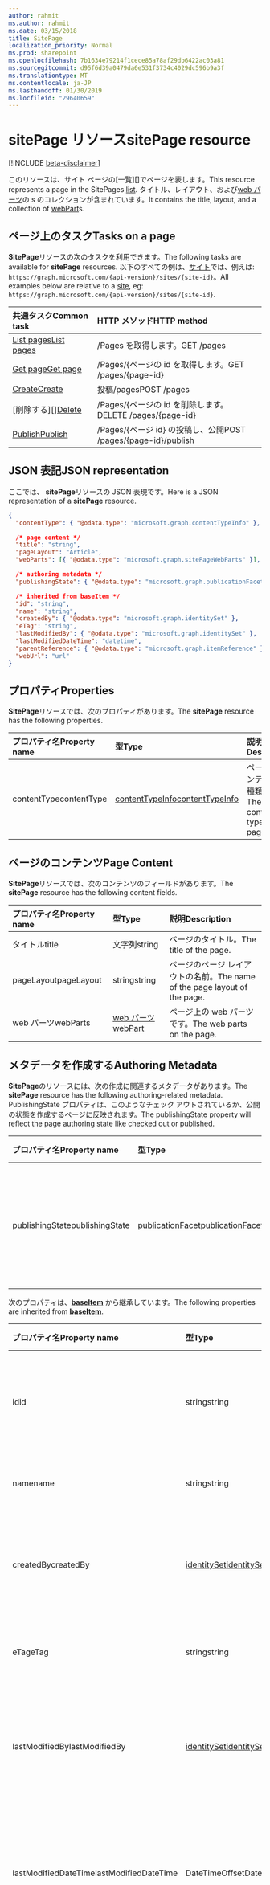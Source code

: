 ```yaml
---
author: rahmit
ms.author: rahmit
ms.date: 03/15/2018
title: SitePage
localization_priority: Normal
ms.prod: sharepoint
ms.openlocfilehash: 7b1634e79214f1cece85a78af29db6422ac03a81
ms.sourcegitcommit: d95f6d39a0479da6e531f3734c4029dc596b9a3f
ms.translationtype: MT
ms.contentlocale: ja-JP
ms.lasthandoff: 01/30/2019
ms.locfileid: "29640659"
---
```

# <a name="sitepage-resource"></a><span data-ttu-id="fdcc1-102">sitePage リソース</span><span class="sxs-lookup"><span data-stu-id="fdcc1-102">sitePage resource</span></span>

[!INCLUDE [beta-disclaimer](../../includes/beta-disclaimer.md)]

<span data-ttu-id="fdcc1-103">このリソースは、サイト ページの[一覧][]でページを表します。</span><span class="sxs-lookup"><span data-stu-id="fdcc1-103">This resource represents a page in the SitePages [list][].</span></span>
<span data-ttu-id="fdcc1-104">タイトル、レイアウト、および[web パーツ][]の s のコレクションが含まれています。</span><span class="sxs-lookup"><span data-stu-id="fdcc1-104">It contains the title, layout, and a collection of [webPart][]s.</span></span>

## <a name="tasks-on-a-page"></a><span data-ttu-id="fdcc1-105">ページ上のタスク</span><span class="sxs-lookup"><span data-stu-id="fdcc1-105">Tasks on a page</span></span>

<span data-ttu-id="fdcc1-106">**SitePage**リソースの次のタスクを利用できます。</span><span class="sxs-lookup"><span data-stu-id="fdcc1-106">The following tasks are available for **sitePage** resources.</span></span>
<span data-ttu-id="fdcc1-107">以下のすべての例は、[サイト][]では、例えば: `https://graph.microsoft.com/{api-version}/sites/{site-id}`。</span><span class="sxs-lookup"><span data-stu-id="fdcc1-107">All examples below are relative to a [site][], eg: `https://graph.microsoft.com/{api-version}/sites/{site-id}`.</span></span>

| <span data-ttu-id="fdcc1-108">共通タスク</span><span class="sxs-lookup"><span data-stu-id="fdcc1-108">Common task</span></span>                     | <span data-ttu-id="fdcc1-109">HTTP メソッド</span><span class="sxs-lookup"><span data-stu-id="fdcc1-109">HTTP method</span></span>
|:--------------------------------|:------------------------------
| <span data-ttu-id="fdcc1-110">[List pages][]</span><span class="sxs-lookup"><span data-stu-id="fdcc1-110">[List pages][]</span></span>                  | <span data-ttu-id="fdcc1-111">/Pages を取得します。</span><span class="sxs-lookup"><span data-stu-id="fdcc1-111">GET /pages</span></span>
| <span data-ttu-id="fdcc1-112">[Get page][]</span><span class="sxs-lookup"><span data-stu-id="fdcc1-112">[Get page][]</span></span>                    | <span data-ttu-id="fdcc1-113">/Pages/{ページの id を取得します。</span><span class="sxs-lookup"><span data-stu-id="fdcc1-113">GET /pages/{page-id}</span></span>
| <span data-ttu-id="fdcc1-114">[Create][]</span><span class="sxs-lookup"><span data-stu-id="fdcc1-114">[Create][]</span></span>                      | <span data-ttu-id="fdcc1-115">投稿/pages</span><span class="sxs-lookup"><span data-stu-id="fdcc1-115">POST /pages</span></span>
| <span data-ttu-id="fdcc1-116">[削除する][]</span><span class="sxs-lookup"><span data-stu-id="fdcc1-116">[Delete][]</span></span>                      | <span data-ttu-id="fdcc1-117">/Pages/{ページの id を削除します。</span><span class="sxs-lookup"><span data-stu-id="fdcc1-117">DELETE /pages/{page-id}</span></span>
| <span data-ttu-id="fdcc1-118">[Publish][]</span><span class="sxs-lookup"><span data-stu-id="fdcc1-118">[Publish][]</span></span>                     | <span data-ttu-id="fdcc1-119">/Pages/{ページ id} の投稿し、公開</span><span class="sxs-lookup"><span data-stu-id="fdcc1-119">POST /pages/{page-id}/publish</span></span>

[List pages]: ../api/sitepage-list.md
[Get page]: ../api/sitepage-get.md
[Create]: ../api/sitepage-create.md
[Delete]: ../api/sitepage-delete.md
[Publish]: ../api/sitepage-publish.md

## <a name="json-representation"></a><span data-ttu-id="fdcc1-125">JSON 表記</span><span class="sxs-lookup"><span data-stu-id="fdcc1-125">JSON representation</span></span>

<span data-ttu-id="fdcc1-126">ここでは、 **sitePage**リソースの JSON 表現です。</span><span class="sxs-lookup"><span data-stu-id="fdcc1-126">Here is a JSON representation of a **sitePage** resource.</span></span>

<!--{
  "blockType": "resource",
  "keyProperty": "id",
  "baseType": "microsoft.graph.baseItem",
  "@odata.type": "microsoft.graph.sitePage"
}-->

```json
{
  "contentType": { "@odata.type": "microsoft.graph.contentTypeInfo" },

  /* page content */
  "title": "string",
  "pageLayout": "Article",
  "webParts": [{ "@odata.type": "microsoft.graph.sitePageWebParts" }],

  /* authoring metadata */
  "publishingState": { "@odata.type": "microsoft.graph.publicationFacet" },

  /* inherited from baseItem */
  "id": "string",
  "name": "string",
  "createdBy": { "@odata.type": "microsoft.graph.identitySet" },
  "eTag": "string",
  "lastModifiedBy": { "@odata.type": "microsoft.graph.identitySet" },
  "lastModifiedDateTime": "datetime",
  "parentReference": { "@odata.type": "microsoft.graph.itemReference" },
  "webUrl": "url"
}
```

## <a name="properties"></a><span data-ttu-id="fdcc1-127">プロパティ</span><span class="sxs-lookup"><span data-stu-id="fdcc1-127">Properties</span></span>

<span data-ttu-id="fdcc1-128">**SitePage**リソースでは、次のプロパティがあります。</span><span class="sxs-lookup"><span data-stu-id="fdcc1-128">The **sitePage** resource has the following properties.</span></span>

| <span data-ttu-id="fdcc1-129">プロパティ名</span><span class="sxs-lookup"><span data-stu-id="fdcc1-129">Property name</span></span>    | <span data-ttu-id="fdcc1-130">型</span><span class="sxs-lookup"><span data-stu-id="fdcc1-130">Type</span></span>                         | <span data-ttu-id="fdcc1-131">説明</span><span class="sxs-lookup"><span data-stu-id="fdcc1-131">Description</span></span>
|:-----------------|:-----------------------------|:---------------------------
| <span data-ttu-id="fdcc1-132">contentType</span><span class="sxs-lookup"><span data-stu-id="fdcc1-132">contentType</span></span>      | <span data-ttu-id="fdcc1-133">[contentTypeInfo][]</span><span class="sxs-lookup"><span data-stu-id="fdcc1-133">[contentTypeInfo][]</span></span>          | <span data-ttu-id="fdcc1-134">ページのコンテンツの種類です。</span><span class="sxs-lookup"><span data-stu-id="fdcc1-134">The content type of the page.</span></span>

## <a name="page-content"></a><span data-ttu-id="fdcc1-135">ページのコンテンツ</span><span class="sxs-lookup"><span data-stu-id="fdcc1-135">Page Content</span></span>

<span data-ttu-id="fdcc1-136">**SitePage**リソースでは、次のコンテンツのフィールドがあります。</span><span class="sxs-lookup"><span data-stu-id="fdcc1-136">The **sitePage** resource has the following content fields.</span></span>

| <span data-ttu-id="fdcc1-137">プロパティ名</span><span class="sxs-lookup"><span data-stu-id="fdcc1-137">Property name</span></span>      | <span data-ttu-id="fdcc1-138">型</span><span class="sxs-lookup"><span data-stu-id="fdcc1-138">Type</span></span>                       | <span data-ttu-id="fdcc1-139">説明</span><span class="sxs-lookup"><span data-stu-id="fdcc1-139">Description</span></span>
|:-------------------|:---------------------------|:---------------------------
| <span data-ttu-id="fdcc1-140">タイトル</span><span class="sxs-lookup"><span data-stu-id="fdcc1-140">title</span></span>              | <span data-ttu-id="fdcc1-141">文字列</span><span class="sxs-lookup"><span data-stu-id="fdcc1-141">string</span></span>                     | <span data-ttu-id="fdcc1-142">ページのタイトル。</span><span class="sxs-lookup"><span data-stu-id="fdcc1-142">The title of the page.</span></span>
| <span data-ttu-id="fdcc1-143">pageLayout</span><span class="sxs-lookup"><span data-stu-id="fdcc1-143">pageLayout</span></span>         | <span data-ttu-id="fdcc1-144">string</span><span class="sxs-lookup"><span data-stu-id="fdcc1-144">string</span></span>                     | <span data-ttu-id="fdcc1-145">ページのページ レイアウトの名前。</span><span class="sxs-lookup"><span data-stu-id="fdcc1-145">The name of the page layout of the page.</span></span>
| <span data-ttu-id="fdcc1-146">web パーツ</span><span class="sxs-lookup"><span data-stu-id="fdcc1-146">webParts</span></span>           | <span data-ttu-id="fdcc1-147">[web パーツ][]</span><span class="sxs-lookup"><span data-stu-id="fdcc1-147">[webPart][]</span></span>                | <span data-ttu-id="fdcc1-148">ページ上の web パーツです。</span><span class="sxs-lookup"><span data-stu-id="fdcc1-148">The web parts on the page.</span></span>

## <a name="authoring-metadata"></a><span data-ttu-id="fdcc1-149">メタデータを作成する</span><span class="sxs-lookup"><span data-stu-id="fdcc1-149">Authoring Metadata</span></span>

<span data-ttu-id="fdcc1-150">**SitePage**のリソースには、次の作成に関連するメタデータがあります。</span><span class="sxs-lookup"><span data-stu-id="fdcc1-150">The **sitePage** resource has the following authoring-related metadata.</span></span> <span data-ttu-id="fdcc1-151">PublishingState プロパティは、このようなチェック アウトされているか、公開の状態を作成するページに反映されます。</span><span class="sxs-lookup"><span data-stu-id="fdcc1-151">The publishingState property will reflect the page authoring state like checked out or published.</span></span>

| <span data-ttu-id="fdcc1-152">プロパティ名</span><span class="sxs-lookup"><span data-stu-id="fdcc1-152">Property name</span></span>          | <span data-ttu-id="fdcc1-153">型</span><span class="sxs-lookup"><span data-stu-id="fdcc1-153">Type</span></span>                   | <span data-ttu-id="fdcc1-154">説明</span><span class="sxs-lookup"><span data-stu-id="fdcc1-154">Description</span></span>
|:-----------------------|:-----------------------|:---------------------------
| <span data-ttu-id="fdcc1-155">publishingState</span><span class="sxs-lookup"><span data-stu-id="fdcc1-155">publishingState</span></span>        | <span data-ttu-id="fdcc1-156">[publicationFacet][]</span><span class="sxs-lookup"><span data-stu-id="fdcc1-156">[publicationFacet][]</span></span>   | <span data-ttu-id="fdcc1-157">発行のステータスと MM.mm バージョンのページです。</span><span class="sxs-lookup"><span data-stu-id="fdcc1-157">The publishing status and the MM.mm version of the page.</span></span>

<span data-ttu-id="fdcc1-158">次のプロパティは、**[baseItem][]** から継承しています。</span><span class="sxs-lookup"><span data-stu-id="fdcc1-158">The following properties are inherited from **[baseItem][]**.</span></span>

| <span data-ttu-id="fdcc1-159">プロパティ名</span><span class="sxs-lookup"><span data-stu-id="fdcc1-159">Property name</span></span>        | <span data-ttu-id="fdcc1-160">型</span><span class="sxs-lookup"><span data-stu-id="fdcc1-160">Type</span></span>              | <span data-ttu-id="fdcc1-161">説明</span><span class="sxs-lookup"><span data-stu-id="fdcc1-161">Description</span></span>
|:---------------------|:------------------|:----------------------------------
| <span data-ttu-id="fdcc1-162">id</span><span class="sxs-lookup"><span data-stu-id="fdcc1-162">id</span></span>                   | <span data-ttu-id="fdcc1-163">string</span><span class="sxs-lookup"><span data-stu-id="fdcc1-163">string</span></span>            | <span data-ttu-id="fdcc1-p104">アイテムの一意識別子。読み取り専用です。</span><span class="sxs-lookup"><span data-stu-id="fdcc1-p104">The unique identifier of the item. Read-only.</span></span>
| <span data-ttu-id="fdcc1-166">name</span><span class="sxs-lookup"><span data-stu-id="fdcc1-166">name</span></span>                 | <span data-ttu-id="fdcc1-167">string</span><span class="sxs-lookup"><span data-stu-id="fdcc1-167">string</span></span>            | <span data-ttu-id="fdcc1-168">アイテムの名前/タイトル。</span><span class="sxs-lookup"><span data-stu-id="fdcc1-168">The name / title of the item.</span></span>
| <span data-ttu-id="fdcc1-169">createdBy</span><span class="sxs-lookup"><span data-stu-id="fdcc1-169">createdBy</span></span>            | <span data-ttu-id="fdcc1-170">[identitySet][]</span><span class="sxs-lookup"><span data-stu-id="fdcc1-170">[identitySet][]</span></span>   | <span data-ttu-id="fdcc1-171">このアイテムの作成者の ID です。</span><span class="sxs-lookup"><span data-stu-id="fdcc1-171">Identity of the creator of this item.</span></span> <span data-ttu-id="fdcc1-172">読み取り専用です。</span><span class="sxs-lookup"><span data-stu-id="fdcc1-172">Read-only.</span></span>
| <span data-ttu-id="fdcc1-173">eTag</span><span class="sxs-lookup"><span data-stu-id="fdcc1-173">eTag</span></span>                 | <span data-ttu-id="fdcc1-174">string</span><span class="sxs-lookup"><span data-stu-id="fdcc1-174">string</span></span>            | <span data-ttu-id="fdcc1-p106">アイテムの ETag。読み取り専用です。</span><span class="sxs-lookup"><span data-stu-id="fdcc1-p106">ETag for the item. Read-only.</span></span>
| <span data-ttu-id="fdcc1-177">lastModifiedBy</span><span class="sxs-lookup"><span data-stu-id="fdcc1-177">lastModifiedBy</span></span>       | <span data-ttu-id="fdcc1-178">[identitySet][]</span><span class="sxs-lookup"><span data-stu-id="fdcc1-178">[identitySet][]</span></span>   | <span data-ttu-id="fdcc1-179">このアイテムの最終変更者の ID です。</span><span class="sxs-lookup"><span data-stu-id="fdcc1-179">Identity of the last modifier of this item.</span></span> <span data-ttu-id="fdcc1-180">読み取り専用です。</span><span class="sxs-lookup"><span data-stu-id="fdcc1-180">Read-only.</span></span>
| <span data-ttu-id="fdcc1-181">lastModifiedDateTime</span><span class="sxs-lookup"><span data-stu-id="fdcc1-181">lastModifiedDateTime</span></span> | <span data-ttu-id="fdcc1-182">DateTimeOffset</span><span class="sxs-lookup"><span data-stu-id="fdcc1-182">DateTimeOffset</span></span>    | <span data-ttu-id="fdcc1-p108">アイテムが最後に変更された日時。読み取り専用です。</span><span class="sxs-lookup"><span data-stu-id="fdcc1-p108">The date and time the item was last modified. Read-only.</span></span>
| <span data-ttu-id="fdcc1-185">parentReference</span><span class="sxs-lookup"><span data-stu-id="fdcc1-185">parentReference</span></span>      | <span data-ttu-id="fdcc1-186">[itemReference][]</span><span class="sxs-lookup"><span data-stu-id="fdcc1-186">[itemReference][]</span></span> | <span data-ttu-id="fdcc1-p109">アイテムが最後に変更された日時。読み取り専用です。</span><span class="sxs-lookup"><span data-stu-id="fdcc1-p109">The date and time the item was last modified. Read-only.</span></span>
| <span data-ttu-id="fdcc1-189">webUrl</span><span class="sxs-lookup"><span data-stu-id="fdcc1-189">webUrl</span></span>               | <span data-ttu-id="fdcc1-190">string (URL)</span><span class="sxs-lookup"><span data-stu-id="fdcc1-190">string (url)</span></span>      | <span data-ttu-id="fdcc1-p110">ブラウザーでアイテムを表示する URL。読み取り専用です。</span><span class="sxs-lookup"><span data-stu-id="fdcc1-p110">URL that displays the item in the browser. Read-only.</span></span>

## <a name="relationships"></a><span data-ttu-id="fdcc1-193">リレーションシップ</span><span class="sxs-lookup"><span data-stu-id="fdcc1-193">Relationships</span></span>

<span data-ttu-id="fdcc1-194">**SitePage**リソースには、他のリソースへのリレーションシップがありません。</span><span class="sxs-lookup"><span data-stu-id="fdcc1-194">The **sitePage** resource does not have relationships to other resources.</span></span>

[baseItem]: baseitem.md
[contentTypeInfo]: contenttypeinfo.md
[columnDefinition]: columndefinition.md
[identitySet]: identityset.md
[itemReference]: itemreference.md
[リスト]: list.md
[list]: list.md
[listInfo]: listinfo.md
[listItem]: listitem.md
[publicationFacet]: publicationfacet.md
[サイト]: site.md
[site]: site.md
[web パーツ]: webpart.md
[webPart]: webpart.md

<!--
{
  "type": "#page.annotation",
  "description": "",
  "keywords": "",
  "section": "documentation",
  "tocPath": "Resources/Page",
  "tocBookmarks": {
    "Page": "#"
  },
  "suppressions": [
    "Error: /api-reference/beta/resources/sitepage.md:\r\n      Exception processing links.\r\n    System.ArgumentException: Link Definition was null. Link text: !INCLUDE [beta-disclaimer](../../includes/beta-disclaimer.md)\r\n      at ApiDoctor.Validation.DocFile.get_LinkDestinations()\r\n      at ApiDoctor.Validation.DocSet.ValidateLinks(Boolean includeWarnings, String[] relativePathForFiles, IssueLogger issues, Boolean requireFilenameCaseMatch, Boolean printOrphanedFiles)"
  ]
}
-->

<!--
TODO:
* Define {page-id}
* Update examples
    * Be consistent with other URLs in the documentation.
    * Try to use the same site, library, etc.
    * Add the URL to the underlying list item resource in the API
* PATCH for list item patches /item/{item-id}/fields.
-->
